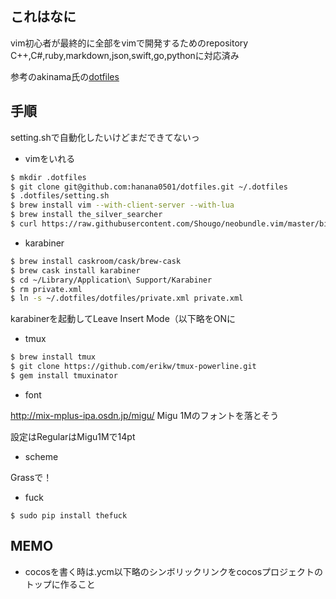 ## これはなに
vim初心者が最終的に全部をvimで開発するためのrepository  
C++,C#,ruby,markdown,json,swift,go,pythonに対応済み   

参考のakinama氏の[dotfiles](https://github.com/akinama/dotfiles)  

## 手順

setting.shで自動化したいけどまだできてないっ

- vimをいれる

```sh
$ mkdir .dotfiles
$ git clone git@github.com:hanana0501/dotfiles.git ~/.dotfiles
$ .dotfiles/setting.sh
$ brew install vim --with-client-server --with-lua
$ brew install the_silver_searcher
$ curl https://raw.githubusercontent.com/Shougo/neobundle.vim/master/bin/install.sh | sh
```

- karabiner

```sh
$ brew install caskroom/cask/brew-cask
$ brew cask install karabiner
$ cd ~/Library/Application\ Support/Karabiner
$ rm private.xml
$ ln -s ~/.dotfiles/dotfiles/private.xml private.xml
```

karabinerを起動してLeave Insert Mode（以下略をONに

- tmux

```sh
$ brew install tmux
$ git clone https://github.com/erikw/tmux-powerline.git
$ gem install tmuxinator
```

- font

http://mix-mplus-ipa.osdn.jp/migu/
Migu 1Mのフォントを落とそう

設定はRegularはMigu1Mで14pt

- scheme

Grassで！

- fuck
```
$ sudo pip install thefuck
```

## MEMO

- cocosを書く時は.ycm以下略のシンボリックリンクをcocosプロジェクトのトップに作ること

